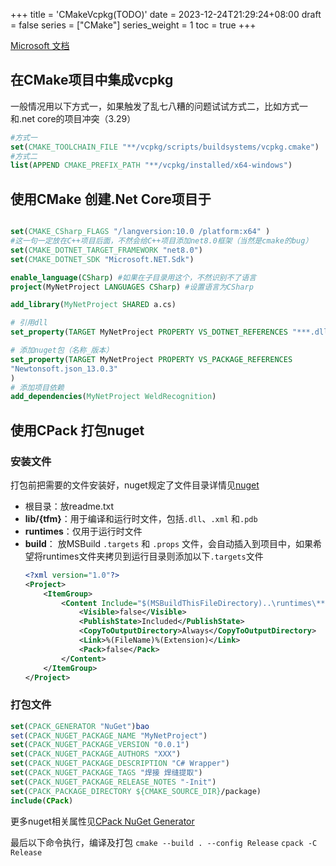 +++
title = 'CMakeVcpkg(TODO)'
date = 2023-12-24T21:29:24+08:00
draft = false
series = ["CMake"]
series_weight = 1
toc = true
+++

[Microsoft 文档](https://learn.microsoft.com/zh-cn/vcpkg/users/buildsystems/cmake-integration)
## 在CMake项目中集成vcpkg
一般情况用以下方式一，如果触发了乱七八糟的问题试试方式二，比如方式一和.net core的项目冲突（3.29）
``` cmake
#方式一
set(CMAKE_TOOLCHAIN_FILE "**/vcpkg/scripts/buildsystems/vcpkg.cmake") 
#方式二
list(APPEND CMAKE_PREFIX_PATH "**/vcpkg/installed/x64-windows") 
```

## 使用CMake 创建.Net Core项目于
``` cmake

set(CMAKE_CSharp_FLAGS "/langversion:10.0 /platform:x64" )
#这一句一定放在C++项目后面，不然会给C++项目添加net8.0框架（当然是cmake的bug）
set(CMAKE_DOTNET_TARGET_FRAMEWORK "net8.0")
set(CMAKE_DOTNET_SDK "Microsoft.NET.Sdk")

enable_language(CSharp) #如果在子目录用这个，不然识别不了语言
project(MyNetProject LANGUAGES CSharp) #设置语言为CSharp

add_library(MyNetProject SHARED a.cs)

# 引用dll
set_property(TARGET MyNetProject PROPERTY VS_DOTNET_REFERENCES "***.dll") 

# 添加nuget包（名称_版本）
set_property(TARGET MyNetProject PROPERTY VS_PACKAGE_REFERENCES
"Newtonsoft.json_13.0.3" 
)
# 添加项目依赖
add_dependencies(MyNetProject WeldRecognition)
```

## 使用CPack 打包nuget
### 安装文件
打包前把需要的文件安装好，nuget规定了文件目录详情见[nuget](https://learn.microsoft.com/zh-cn/nuget/create-packages/creating-a-package)
- 根目录：放readme.txt
- **lib/{tfm}**：用于编译和运行时文件，包括`.dll`、`.xml` 和`.pdb`
- **runtimes**：仅用于运行时文件
- **build**： 放MSBuild `.targets` 和 `.props` 文件，会自动插入到项目中，如果希望将runtimes文件夹拷贝到运行目录则添加以下`.targets`文件
    ``` xml
    <?xml version="1.0"?>
    <Project>
        <ItemGroup>
            <Content Include="$(MSBuildThisFileDirectory)..\runtimes\**">
                <Visible>false</Visible>
                <PublishState>Included</PublishState>
                <CopyToOutputDirectory>Always</CopyToOutputDirectory>
                <Link>%(FileName)%(Extension)</Link>
                <Pack>false</Pack>
            </Content>
        </ItemGroup>
    </Project>
    ```
### 打包文件
``` cmake
set(CPACK_GENERATOR "NuGet")bao
set(CPACK_NUGET_PACKAGE_NAME "MyNetProject")
set(CPACK_NUGET_PACKAGE_VERSION "0.0.1")
set(CPACK_NUGET_PACKAGE_AUTHORS "XXX")
set(CPACK_NUGET_PACKAGE_DESCRIPTION "C# Wrapper")
set(CPACK_NUGET_PACKAGE_TAGS "焊接 焊缝提取")
set(CPACK_NUGET_PACKAGE_RELEASE_NOTES "-Init")
set(CPACK_PACKAGE_DIRECTORY ${CMAKE_SOURCE_DIR}/package)
include(CPack)
```

更多nuget相关属性见[CPack NuGet Generator](https://cmake.org/cmake/help/latest/cpack_gen/nuget.html#cpack_gen:CPack%20NuGet%20Generator)

最后以下命令执行，编译及打包
`cmake --build . --config Release`
`cpack -C Release`